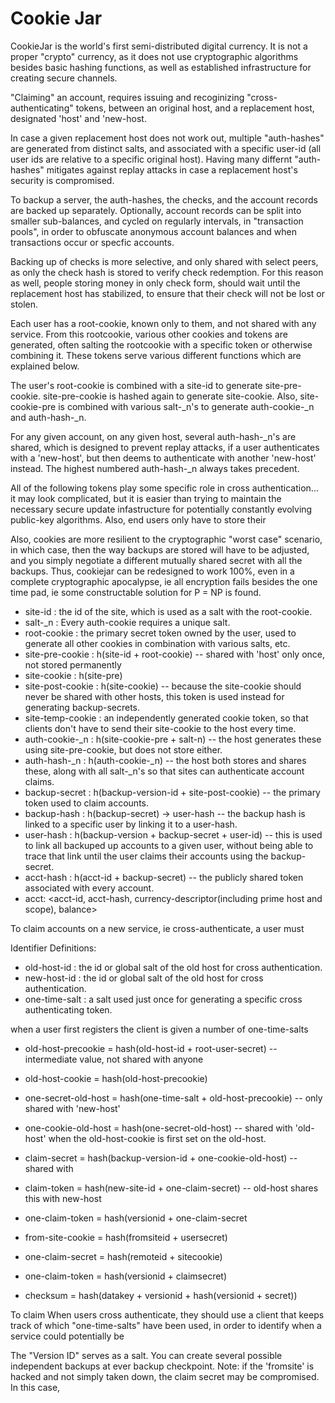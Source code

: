 
# Cookie Jar
CookieJar is the world's first semi-distributed digital currency.
It is not a proper "crypto" currency, as it does not use cryptographic algorithms besides basic 
hashing functions, as well as established infrastructure for creating secure channels.

"Claiming" an account, requires issuing and recoginizing "cross-authenticating" tokens,
 between an original host, and a replacement host, designated 'host' and 'new-host.

In case a given replacement host does not work out, multiple "auth-hashes" are generated from distinct
salts, and associated with a specific user-id (all user ids are relative to a specific original host).
Having many differnt "auth-hashes" mitigates against replay attacks in case a replacement host's security is compromised.

To backup a server, the auth-hashes, the checks, and the account records are backed up separately.
Optionally, account records can be split into smaller sub-balances, and cycled on regularly intervals,
in "transaction pools", in order to obfuscate anonymous account balances and when transactions occur or specfic accounts.

Backing up of checks is more selective, and only shared with select peers, as only the check hash is stored to verify check
redemption.  For this reason as well, people storing money in only check form, should wait until the replacement host
has stabilized, to ensure that their check will not be lost or stolen.

Each user has a root-cookie, known only to them, and not shared with any service. From this rootcookie, various
other cookies and tokens are generated, often salting the rootcookie with a specific token or otherwise combining
it.  These tokens serve various different functions which are explained below.

The user's root-cookie is combined with a site-id to generate site-pre-cookie.
site-pre-cookie is hashed again to generate site-cookie.  Also, site-cookie-pre
is combined with various salt-_n's to generate auth-cookie-_n and auth-hash-_n.

For any given account, on any given host, several auth-hash-_n's are shared, which is designed
to prevent replay attacks, if a user authenticates with a 'new-host', but then deems to authenticate
with another 'new-host' instead.  The highest numbered auth-hash-_n always takes precedent.

All of the following tokens play some specific role in cross authentication... it may look complicated,
but it is easier than trying to maintain the necessary secure update infastructure for potentially 
constantly evolving  public-key algorithms. Also, end users only have to store their 

Also, cookies are more resilient to the cryptographic "worst case" scenario, in which case, then the way backups
are stored will have to be adjusted, and you simply negotiate a different mutually shared secret with all the backups.
Thus, cookiejar can be redesigned to work 100%, even in a complete cryptographic apocalypse, ie all encryption fails
besides the one time pad, ie some constructable solution for P = NP is found.


 * site-id : the id of the site, which is used as a salt with the root-cookie.
 * salt-_n : Every auth-cookie requires a unique salt.
 * root-cookie : the primary secret token owned by the user, used to generate all other cookies in combination with various salts, etc.
 * site-pre-cookie : h(site-id + root-cookie) -- shared with 'host' only once, not stored permanently
 * site-cookie : h(site-pre)
 * site-post-cookie : h(site-cookie) -- because the site-cookie should never be shared with other hosts, this token is used instead for generating backup-secrets.
 * site-temp-cookie : an independently generated cookie token, so that clients don't have to send their site-cookie to the host every time.
 * auth-cookie-_n : h(site-cookie-pre + salt-n) -- the host generates these using site-pre-cookie, but does not store either.
 * auth-hash-_n : h(auth-cookie-_n)  -- the host both stores and shares these, along with all salt-_n's so that sites can authenticate account claims.
 * backup-secret : h(backup-version-id + site-post-cookie) -- the primary token used to claim accounts.
 * backup-hash : h(backup-secret) -> user-hash -- the backup hash is linked to a specific user by linking it to a user-hash.
 * user-hash : h(backup-version + backup-secret + user-id) -- this is used to link all backuped up accounts to a given user,
                                                           without being able to trace that link until the user claims their accounts using the backup-secret.
 * acct-hash : h(acct-id + backup-secret) -- the publicly shared token associated with every account.
 * acct:  <acct-id, acct-hash, currency-descriptor(including prime host and scope), balance>

To claim accounts on a new service, ie cross-authenticate, a user must 


Identifier Definitions:
 * old-host-id : the id or global salt of the old host for cross authentication.
 * new-host-id : the id or global salt of the old host for cross authentication.
 * one-time-salt : a salt used just once for generating a specific cross authenticating token.

when a user first registers 
the client is given a number of one-time-salts

 * old-host-precookie = hash(old-host-id + root-user-secret) -- intermediate value, not shared with anyone
 * old-host-cookie = hash(old-host-precookie)

 * one-secret-old-host = hash(one-time-salt + old-host-precookie) -- only shared with 'new-host'
 * one-cookie-old-host = hash(one-secret-old-host) -- shared with 'old-host' when the old-host-cookie is first set on the old-host.

 * claim-secret = hash(backup-version-id + one-cookie-old-host) -- shared with 
 * claim-token = hash(new-site-id + one-claim-secret) -- old-host shares this with new-host

 * one-claim-token = hash(versionid + one-claim-secret
 * from-site-cookie = hash(fromsiteid + usersecret)
 * one-claim-secret = hash(remoteid + sitecookie)
 * one-claim-token = hash(versionid + claimsecret)
 * checksum = hash(datakey + versionid + hash(versionid + secret))

To claim 
When users cross authenticate, they should use a client that keeps track of which "one-time-salts" have been used,
in order to identify when a service could potentially be 

The "Version ID" serves as a salt. You can create several possible independent backups at ever backup checkpoint.
Note: if the 'fromsite' is hacked and not simply taken down,
 the claim secret may be compromised.  In this case, 


